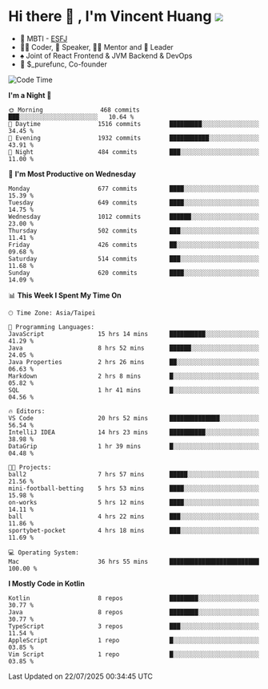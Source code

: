 # Hi there 👋 , I'm Vincent Huang ![](https://komarev.com/ghpvc/?username=Jian-Min-Huang)
- 👀 MBTI - [ESFJ](https://www.16personalities.com/esfj-personality)
- 👨‍💻 Coder, 🎤 Speaker, 👨‍🏫 Mentor and 🚀 Leader
- ♠️ Joint of React Frontend & JVM Backend & DevOps
- 💼 $_purefunc, Co-founder

<!--START_SECTION:waka-->
![Code Time](http://img.shields.io/badge/Code%20Time-5%2C651%20hrs%2029%20mins-blue)

**I'm a Night 🦉** 

```text
🌞 Morning                468 commits         ███░░░░░░░░░░░░░░░░░░░░░░   10.64 % 
🌆 Daytime                1516 commits        █████████░░░░░░░░░░░░░░░░   34.45 % 
🌃 Evening                1932 commits        ███████████░░░░░░░░░░░░░░   43.91 % 
🌙 Night                  484 commits         ███░░░░░░░░░░░░░░░░░░░░░░   11.00 % 
```
📅 **I'm Most Productive on Wednesday** 

```text
Monday                   677 commits         ████░░░░░░░░░░░░░░░░░░░░░   15.39 % 
Tuesday                  649 commits         ████░░░░░░░░░░░░░░░░░░░░░   14.75 % 
Wednesday                1012 commits        ██████░░░░░░░░░░░░░░░░░░░   23.00 % 
Thursday                 502 commits         ███░░░░░░░░░░░░░░░░░░░░░░   11.41 % 
Friday                   426 commits         ██░░░░░░░░░░░░░░░░░░░░░░░   09.68 % 
Saturday                 514 commits         ███░░░░░░░░░░░░░░░░░░░░░░   11.68 % 
Sunday                   620 commits         ████░░░░░░░░░░░░░░░░░░░░░   14.09 % 
```


📊 **This Week I Spent My Time On** 

```text
🕑︎ Time Zone: Asia/Taipei

💬 Programming Languages: 
JavaScript               15 hrs 14 mins      ██████████░░░░░░░░░░░░░░░   41.29 % 
Java                     8 hrs 52 mins       ██████░░░░░░░░░░░░░░░░░░░   24.05 % 
Java Properties          2 hrs 26 mins       ██░░░░░░░░░░░░░░░░░░░░░░░   06.63 % 
Markdown                 2 hrs 8 mins        █░░░░░░░░░░░░░░░░░░░░░░░░   05.82 % 
SQL                      1 hr 41 mins        █░░░░░░░░░░░░░░░░░░░░░░░░   04.56 % 

🔥 Editors: 
VS Code                  20 hrs 52 mins      ██████████████░░░░░░░░░░░   56.54 % 
IntelliJ IDEA            14 hrs 23 mins      ██████████░░░░░░░░░░░░░░░   38.98 % 
DataGrip                 1 hr 39 mins        █░░░░░░░░░░░░░░░░░░░░░░░░   04.48 % 

🐱‍💻 Projects: 
ball2                    7 hrs 57 mins       █████░░░░░░░░░░░░░░░░░░░░   21.56 % 
mini-football-betting    5 hrs 53 mins       ████░░░░░░░░░░░░░░░░░░░░░   15.98 % 
on-works                 5 hrs 12 mins       ████░░░░░░░░░░░░░░░░░░░░░   14.11 % 
ball                     4 hrs 22 mins       ███░░░░░░░░░░░░░░░░░░░░░░   11.86 % 
sportybet-pocket         4 hrs 18 mins       ███░░░░░░░░░░░░░░░░░░░░░░   11.69 % 

💻 Operating System: 
Mac                      36 hrs 55 mins      █████████████████████████   100.00 % 
```

**I Mostly Code in Kotlin** 

```text
Kotlin                   8 repos             ████████░░░░░░░░░░░░░░░░░   30.77 % 
Java                     8 repos             ████████░░░░░░░░░░░░░░░░░   30.77 % 
TypeScript               3 repos             ███░░░░░░░░░░░░░░░░░░░░░░   11.54 % 
AppleScript              1 repo              █░░░░░░░░░░░░░░░░░░░░░░░░   03.85 % 
Vim Script               1 repo              █░░░░░░░░░░░░░░░░░░░░░░░░   03.85 % 
```




 Last Updated on 22/07/2025 00:34:45 UTC
<!--END_SECTION:waka-->
